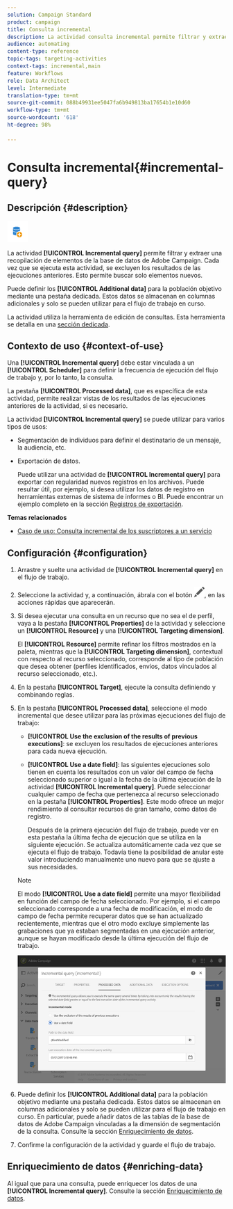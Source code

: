 ```yaml
---
solution: Campaign Standard
product: campaign
title: Consulta incremental
description: La actividad consulta incremental permite filtrar y extraer una recopilación de elementos de la base de datos de Adobe Campaign.
audience: automating
content-type: reference
topic-tags: targeting-activities
context-tags: incremental,main
feature: Workflows
role: Data Architect
level: Intermediate
translation-type: tm+mt
source-git-commit: 088b49931ee5047fa6b949813ba17654b1e10d60
workflow-type: tm+mt
source-wordcount: '618'
ht-degree: 98%

---
```



# Consulta incremental{#incremental-query}

## Descripción {#description}

![](assets/incremental.png)

La actividad **[!UICONTROL Incremental query]** permite filtrar y extraer una recopilación de elementos de la base de datos de Adobe Campaign. Cada vez que se ejecuta esta actividad, se excluyen los resultados de las ejecuciones anteriores. Esto permite buscar solo elementos nuevos.

Puede definir los **[!UICONTROL Additional data]** para la población objetivo mediante una pestaña dedicada. Estos datos se almacenan en columnas adicionales y solo se pueden utilizar para el flujo de trabajo en curso.

La actividad utiliza la herramienta de edición de consultas. Esta herramienta se detalla en una [sección dedicada](../../automating/using/editing-queries.md#about-query-editor).

## Contexto de uso {#context-of-use}

Una **[!UICONTROL Incremental query]** debe estar vinculada a un **[!UICONTROL Scheduler]** para definir la frecuencia de ejecución del flujo de trabajo y, por lo tanto, la consulta.

La pestaña **[!UICONTROL Processed data]**, que es específica de esta actividad, permite realizar vistas de los resultados de las ejecuciones anteriores de la actividad, si es necesario.

La actividad **[!UICONTROL Incremental query]** se puede utilizar para varios tipos de usos:

* Segmentación de individuos para definir el destinatario de un mensaje, la audiencia, etc.

* Exportación de datos.

   Puede utilizar una actividad de **[!UICONTROL Incremental query]** para exportar con regularidad nuevos registros en los archivos. Puede resultar útil, por ejemplo, si desea utilizar los datos de registro en herramientas externas de sistema de informes o BI. Puede encontrar un ejemplo completo en la sección [Registros de exportación](../../automating/using/exporting-logs.md).

**Temas relacionados**

* [Caso de uso: Consulta incremental de los suscriptores a un servicio](../../automating/using/incremental-query-on-subscribers.md)

## Configuración {#configuration}

1. Arrastre y suelte una actividad de **[!UICONTROL Incremental query]** en el flujo de trabajo.
1. Seleccione la actividad y, a continuación, ábrala con el botón ![](assets/edit_darkgrey-24px.png), en las acciones rápidas que aparecerán.
1. Si desea ejecutar una consulta en un recurso que no sea el de perfil, vaya a la pestaña **[!UICONTROL Properties]** de la actividad y seleccione un **[!UICONTROL Resource]** y una **[!UICONTROL Targeting dimension]**.

   El **[!UICONTROL Resource]** permite refinar los filtros mostrados en la paleta, mientras que la **[!UICONTROL Targeting dimension]**, contextual con respecto al recurso seleccionado, corresponde al tipo de población que desea obtener (perfiles identificados, envíos, datos vinculados al recurso seleccionado, etc.).

1. En la pestaña **[!UICONTROL Target]**, ejecute la consulta definiendo y combinando reglas.
1. En la pestaña **[!UICONTROL Processed data]**, seleccione el modo incremental que desee utilizar para las próximas ejecuciones del flujo de trabajo:

   * **[!UICONTROL Use the exclusion of the results of previous executions]**: se excluyen los resultados de ejecuciones anteriores para cada nueva ejecución.
   * **[!UICONTROL Use a date field]**: las siguientes ejecuciones solo tienen en cuenta los resultados con un valor del campo de fecha seleccionado superior o igual a la fecha de la última ejecución de la actividad **[!UICONTROL Incremental query]**. Puede seleccionar cualquier campo de fecha que pertenezca al recurso seleccionado en la pestaña **[!UICONTROL Properties]**. Este modo ofrece un mejor rendimiento al consultar recursos de gran tamaño, como datos de registro.

      Después de la primera ejecución del flujo de trabajo, puede ver en esta pestaña la última fecha de ejecución que se utiliza en la siguiente ejecución. Se actualiza automáticamente cada vez que se ejecuta el flujo de trabajo. Todavía tiene la posibilidad de anular este valor introduciendo manualmente uno nuevo para que se ajuste a sus necesidades.
   >[!NOTE]
   >
   >El modo **[!UICONTROL Use a date field]** permite una mayor flexibilidad en función del campo de fecha seleccionado. Por ejemplo, si el campo seleccionado corresponde a una fecha de modificación, el modo de campo de fecha permite recuperar datos que se han actualizado recientemente, mientras que el otro modo excluye simplemente las grabaciones que ya estaban segmentadas en una ejecución anterior, aunque se hayan modificado desde la última ejecución del flujo de trabajo.

   ![](assets/incremental_query_usedatefield.png)

1. Puede definir los **[!UICONTROL Additional data]** para la población objetivo mediante una pestaña dedicada. Estos datos se almacenan en columnas adicionales y solo se pueden utilizar para el flujo de trabajo en curso. En particular, puede añadir datos de las tablas de la base de datos de Adobe Campaign vinculadas a la dimensión de segmentación de la consulta. Consulte la sección [Enriquecimiento de datos](../../automating/using/query.md#enriching-data).
1. Confirme la configuración de la actividad y guarde el flujo de trabajo.

## Enriquecimiento de datos {#enriching-data}

Al igual que para una consulta, puede enriquecer los datos de una **[!UICONTROL Incremental query]**. Consulte la sección [Enriquecimiento de datos](../../automating/using/query.md#enriching-data).
